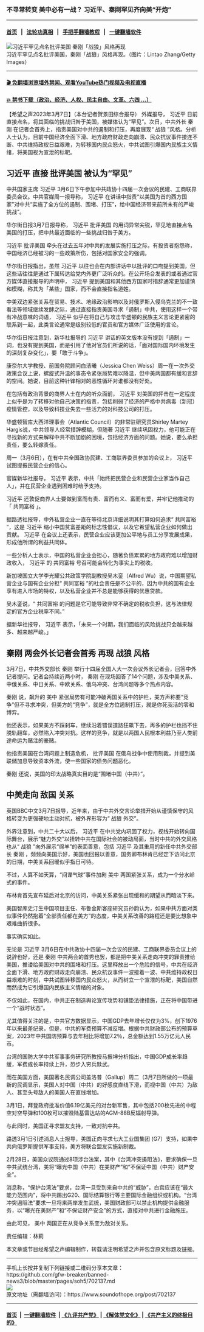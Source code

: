 ### 不寻常转变  美中必有一战？ 习近平、秦刚罕见齐向美“开炮”
------------------------

#### [首页](https://github.com/gfw-breaker/banned-news3/blob/master/README.md) &nbsp;&nbsp;|&nbsp;&nbsp; [法轮功真相](https://github.com/begood0513/basic/blob/master/README.md)  &nbsp;&nbsp;|&nbsp;&nbsp; [手把手翻墙教程](https://github.com/gfw-breaker/guides/wiki)  &nbsp;&nbsp;|&nbsp;&nbsp; [一键翻墙软件](https://github.com/gfw-breaker/nogfw/blob/master/README.md)  



<div><img alt="习近平罕见点名批评美国 秦刚「战狼」风格再现" src="https://img.soundofhope.org/2023-03/gettyimages-1247747629-1678219289175.jpg"/>
<br/><figcaption class="caption">
 习近平罕见点名批评美国，秦刚「战狼」风格再现。（图片：Lintao Zhang/Getty Images）
</figcaption></div><hr/>

#### [ 🎬  免翻墙浏览墙外禁闻、观看YouTube热门视频及电视直播](https://github.com/gfw-breaker/HelloWorld)

#### [ 💥  禁书下载（政治、经济、人权、民主自由、文革、六四 ...）](https://github.com/gfw-breaker/books/blob/master/README.md)

<div><div class="Content__Wrapper sc-1bvya0-0 elmmKw article_body" data-checkusr="" itemprop="articleBody">
 <div id="post_place_1">
 </div>
 <p class="meta-top">
  <span class="meta">
   【希望之声2023年3月7日】（本台记者贺景田综合报导）
  </span>
  外媒报导，
  <ok href="/term/1063">
   习近平
  </ok>
  日前直接点名，将其面临的挑战归咎于美国，被媒体认为“罕见”。次日，中共外长
  <ok href="/term/520079">
   秦刚
  </ok>
  在记者会首秀上，指责美国对中共的遏制和打压，再度展现“
  <ok href="/term/3714">
   战狼
  </ok>
  ”风格。分析人士认为，目前中国经济全面下滑、地方政府财政走向崩溃、民众抗议事件接连不断、中共维持政权日益艰难，为转移国内民众怒火，中共试图引爆国内民族主义情绪，将美国视为宣泄的标靶。
 </p>
 <h2>
  <strong>
   <ok href="/term/1063">
    习近平
   </ok>
   直接
   <ok href="/term/846233">
    批评美国
   </ok>
   被认为“罕见”
  </strong>
 </h2>
 <p>
  中共国家主席
  <ok href="/term/1063">
   习近平
  </ok>
  3月6日下午参加中共政协十四届一次会议的民建、工商联界委员会议。中共官媒周一报导称，
  <ok href="/term/1063">
   习近平
  </ok>
  在讲话中指责“以美国为首的西方国家”对中共“实施了全方位的遏制、围堵、打压”，给中国经济带来前所未有的严峻挑战”。
 </p>
 <p>
  华尔街日报3月7日报导称，
  <ok href="/term/1063">
   习近平
  </ok>
  <ok href="/term/846233">
   批评美国
  </ok>
  的用词异常尖锐，罕见地直接点名美国的打压，把中共最近面临的一些挑战归咎于美方。
 </p>
 <p>
  <ok href="/term/1063">
   习近平
  </ok>
  <ok href="/term/846233">
   批评美国
  </ok>
  牵头在过去五年对中共的发展实施打压之际，有投资者抱怨称，中国经济已经被习的一些政策所伤，包括对国家安全的强调。
 </p>
 <p>
  华尔街日报指出，虽然
  <ok href="/term/1063">
   习近平
  </ok>
  以往也会在内部讲话中以批评的口吻提到美国，但这些话往往是通过下属转达给党内外更广泛听众的。在公开场合发表的或者通过官方媒体直接报导的声明中，
  <ok href="/term/1063">
   习近平
  </ok>
  提到美国和其他西方国家时措辞通常更加谨慎和模糊，称其为「某些」国家，而不会直接指名道姓。
 </p>
 <p>
  中美双边紧张关系在贸易、技术、地缘政治影响以及对俄罗斯入侵乌克兰的不一致看法等领域继续发酵之际，通过直接指责美国寻求「遏制」中共，使用这样一个带有冷战意味的词语，
  <ok href="/term/1063">
   习近平
  </ok>
  似乎在将自己与攻击华盛顿的民族主义言论更紧密的联系到一起，此类言论通常是级别较低的官员和官方媒体广泛使用的言论。
 </p>
 <p>
  华尔街日报注意到，新华社报导的
  <ok href="/term/1063">
   习近平
  </ok>
  讲话的英文版本没有提到「遏制」一词，也没有提到美国，而是引用了他对官员们所说的话，「面对国际国内环境发生的深刻复杂变化」，要「敢于斗争」。
 </p>
 <p>
  康奈尔大学教授、前国务院顾问白洁曦（Jessica Chen Weiss）周一在一次外交政策会议上说，螺旋式升温的事态令紧张局势难以降温，但中美两国都有缓和言辞的空间。她说，目前这种针锋相对的恶性循环对谁都没有好处。
 </p>
 <p>
  在包括有政治背景的商界人士在内的听众面前，
  <ok href="/term/1063">
   习近平
  </ok>
  对美国的抨击在一定程度上似乎是为了转移对他自己决策的指责，包括削弱了经济的严格中共病毒（新冠）疫情管控，以及导致科技业失去一些活力的对科技公司的打压。
 </p>
 <p>
  华盛顿智库大西洋理事会（Atlantic Council）的非常驻研究员Shirley Martey Hargis说，中共领导人经常措辞模糊，但随著
  <ok href="/term/1063">
   习近平
  </ok>
  继续巩固权力，他可能正在寻找新的方式来解释中共不断加剧的困境，包括经济方面的问题。她说，要么承担责任，要么转嫁责任。
 </p>
 <p>
  周一（3月6日），在有中共全国政协民建、工商联界委员参加的会议上，
  <ok href="/term/1063">
   习近平
  </ok>
  试图提振民营企业的信心。
 </p>
 <p>
  官媒新华社报导，
  <ok href="/term/1063">
   习近平
  </ok>
  表示，中共「始终把民营企业和民营企业家当作自己人」，并在民营企业遇到困难时给予支持。
 </p>
 <p>
  <ok href="/term/1063">
   习近平
  </ok>
  还敦促商界人士要做到富而有责、富而有义、富而有爱，并牢记他推动的「
  <ok href="/term/594488">
   共同富裕
  </ok>
  」。
 </p>
 <p>
  据路透社报导，中外私营企业一直在等待北京详细说明其打算如何追求“
  <ok href="/term/594488">
   共同富裕
  </ok>
  ”，这是
  <ok href="/term/1063">
   习近平
  </ok>
  缩小中国贫富差距的标志性倡议，以及它希望私营企业如何做出贡献。
  <ok href="/term/1063">
   习近平
  </ok>
  在会议上还表示，民营企业应该更加公平地与员工分享发展成果，形成他所谓的利益共同体。
 </p>
 <p>
  一些分析人士表示，中国的私营企业会担心，随著负债累累的地方政府难以增加财政收入，
  <ok href="/term/1063">
   习近平
  </ok>
  的
  <ok href="/term/594488">
   共同富裕
  </ok>
  号召可能会转化为事实上的税收。
 </p>
 <p>
  新加坡国立大学李光耀公共政策学院副教授吴木銮（Alfred Wu）说，中国期望私营企业与国有企业分担“
  <ok href="/term/594488">
   共同富裕
  </ok>
  ”的社会责任是不公平的，因为中共的国有企业享有进入市场的特权，以及私营企业并不总是能够获得的优惠贷款。
 </p>
 <p>
  吴木銮说，“
  <ok href="/term/594488">
   共同富裕
  </ok>
  的问题是它可能导致非常不确定的税收负担，这与法律规定的官方企业税率不同。”
 </p>
 <p>
  据新华社报导，
  <ok href="/term/1063">
   习近平
  </ok>
  表示，「未来一个时期，我们面临的风险挑战只会越来越多、越来越严峻。」
 </p>
 <h2>
  <strong>
   <ok href="/term/520079">
    秦刚
   </ok>
   两会外长记者会首秀 再现
   <ok href="/term/3714">
    战狼
   </ok>
   风格
  </strong>
 </h2>
 <p>
  3月7日，中共外交部长
  <ok href="/term/520079">
   秦刚
  </ok>
  举行十四届全国人大一次会议外长记者会，回答中外记者提问。记者会持续近两小时，
  <ok href="/term/520079">
   秦刚
  </ok>
  在现场回答了14个问题，涉及中美关系、中俄关系、中日关系、中欧关系、俄乌冲突、台湾问题等多个热点内容。
 </p>
 <p>
  <ok href="/term/520079">
   秦刚
  </ok>
  说，飙升的
  <ok href="/term/30138">
   美中
  </ok>
  紧张局势有可能冲破两国关系中的护栏，美方声称要“竞争”但不寻求冲突，但美方的“竞争”，就是全方位遏制打压，就是你死我活的零和博弈。
 </p>
 <p>
  他还表示，如果美方不踩刹车，继续沿着错误道路狂飙下去，再多的护栏也挡不住脱轨翻车，必然陷入冲突对抗。这样的竞争，就是以两国人民根本利益乃至人类前途命运为赌注的豪赌。
 </p>
 <p>
  他指责美国在台湾问题上制造危机，
  <ok href="/term/846233">
   批评美国
  </ok>
  在俄乌战争中使用制裁，并提到美联储加息导致资本外流，使一些国家的债务问题恶化。
 </p>
 <p>
  <ok href="/term/520079">
   秦刚
  </ok>
  还说，美国的印太战略真实目的是“围堵中国（中共）”。
 </p>
 <h2>
  <strong>
   中美走向
   <ok href="/term/519149">
    敌国
   </ok>
   关系
  </strong>
 </h2>
 <p>
  英国BBC中文3月7日报导，近年来，由于中共外交言论举措开始从谨慎保守的风格转变为更强硬地主动对抗，被外界形容为“
  <ok href="/term/3714">
   战狼
  </ok>
  外交”。
 </p>
 <p>
  外界注意到，中共二十大以后，
  <ok href="/term/1063">
   习近平
  </ok>
  在中共党内巩固了权力，视线开始转向国际舞台，展示“魅力外交”以扭转中共在国际社会的被动局面，当时中共的外交风格也从“
  <ok href="/term/3714">
   战狼
  </ok>
  ”向外展示“绵羊”的表面善意，包括
  <ok href="/term/1063">
   习近平
  </ok>
  及其重用的新任中共外交部长
  <ok href="/term/520079">
   秦刚
  </ok>
  ，频频向美国示好，美国也回报以善意，国务卿布林肯已经定下访问北京的日期，中美关系回暖似乎指日可待。
 </p>
 <p>
  不过，人算不如天算，“间谍气球”事件加剧
  <ok href="/term/30138">
   美中
  </ok>
  两国紧张关系，成为一个分水岭式的事件。
 </p>
 <p>
  布林肯首先宣布延后对北京的访问，中美关系紧张出现缓和的期望从而暗淡下来。
 </p>
 <p>
  美国智库史汀生中国项目主任、布鲁金斯客座研究员孙韵认为，如果中共方面对类似事件仍然抱着“全部责任都在美方”的态度，中美关系改善的路程还是要比想象中艰难曲折很多。
 </p>
 <p>
  事实确实如此。
 </p>
 <p>
  无论是
  <ok href="/term/1063">
   习近平
  </ok>
  3月6日在中共政协十四届一次会议的民建、工商联界委员会议上的说辞也好，还是
  <ok href="/term/520079">
   秦刚
  </ok>
  中共两会的首秀也罢，都是把中美关系走向冲突的罪责推给美国，推诿给美国对中共的围堵和打压。这里释放出一个危险的信号，中共在经济全面下滑、地方政府财政走向崩溃、民众抗议事件一波接着一波、中共维持政权日益艰难的时刻，中共试图转移国内民众怒火，从而树立一个宣泄的标靶，美国自然而然成为它引爆国内民族主义情绪的对象。
 </p>
 <p>
  不仅如此，在国内，中共正在制造舆论宣传攻势和铺垫法律措施，正在将中国带进一个“战时状态”。
 </p>
 <p>
  尤其值得关注的是，中共官方数据显示，中国GDP去年增长仅仅为3%，创下1976年以来最差纪录，但是，中共的军费预算不减反增。根据中共财政部公布的预算草案，2023年中共国防预算与去年相比将增加7.2％，总金额达到1.55万亿元人民币。
 </p>
 <p>
  台湾的国防大学中共军事事务研究所教授马振坤分析指出，中国GDP成长率趋缓，军费成长率持续上升，恐步入穷兵黩武。
 </p>
 <p>
  而在美国方面，美国著名民调公司盖洛普（Gallup）周二（3月7日所做的一项最新的民调显示，美国人对中国（中共）的好感度直线下滑，而视中国（中共）为敌人、甚至头号敌人的美国人在直线增加。
 </p>
 <p>
  3月1日，拜登政府批准价值6.19亿美元的对台新军售，其中包括200枚先进的中程空对空导弹和100枚可以摧毁陆基雷达站的AGM-88B反辐射导弹。
 </p>
 <p>
  与此同时，美国正寻求盟友支持，一致对抗中共。
 </p>
 <p>
  路透3月1日引述消息人士报导，美国正向寻求七大工业国集团 (G7）支持，如果中共向俄罗斯提供军事支持，美方将联合盟友实施新制裁。
 </p>
 <p>
  2月28日，美国众议院通过8项涉台法案，其中《台湾冲突遏阻法》，要求确保一旦中共武统台湾，美将“曝光中国（中共）在美财产”和“不保证中国（中共）财产安全”。
 </p>
 <p>
  消息称，​“保护台湾法”要求，台湾一旦受到来自中共的“威胁”，白宫应该在“最大能力范围内”，将中共踢出G20、国际结算银行等主要国际金融组织或机构。“台湾冲突遏阻法”要求一旦将来两岸发生武统，美国财政部可以禁止机构提供金融服务，以“曝光在美财产”和“不保证财产安全”的方式，直接对中共进行金融施压。
 </p>
 <p>
  由此可见，
  <ok href="/term/30138">
   美中
  </ok>
  两国正在从竞争关系变为敌对关系。
 </p>
 <p class="meta-btm">
  责任编辑：林莉
 </p>
 <p class="meta-btm">
  本文章或节目经希望之声编辑制作，转载请注明希望之声并包含原文标题及链接。
 </p>
</div>
</div>
<hr/>
手机上长按并复制下列链接或二维码分享本文章：<br/>
https://github.com/gfw-breaker/banned-news3/blob/master/pages/soh5/702137.md <br/>
<a href='https://github.com/gfw-breaker/banned-news3/blob/master/pages/soh5/702137.md'><img src='https://github.com/gfw-breaker/banned-news3/blob/master/pages/soh5/702137.md.png'/></a> <br/>
原文地址（需翻墙访问）：https://www.soundofhope.org/post/702137


------------------------
#### [首页](https://github.com/gfw-breaker/banned-news3/blob/master/README.md) &nbsp;|&nbsp; [一键翻墙软件](https://github.com/gfw-breaker/nogfw/blob/master/README.md) &nbsp;| [《九评共产党》](https://github.com/gfw-breaker/9ping.md/blob/master/README.md#九评之一评共产党是什么) | [《解体党文化》](https://github.com/gfw-breaker/jtdwh.md/blob/master/README.md) | [《共产主义的终极目的》](https://github.com/gfw-breaker/gczydzjmd.md/blob/master/README.md)


<img src='http://gfw-breaker.win/banned-news3/pages/soh5/702137.md' width='0px' height='0px'/>